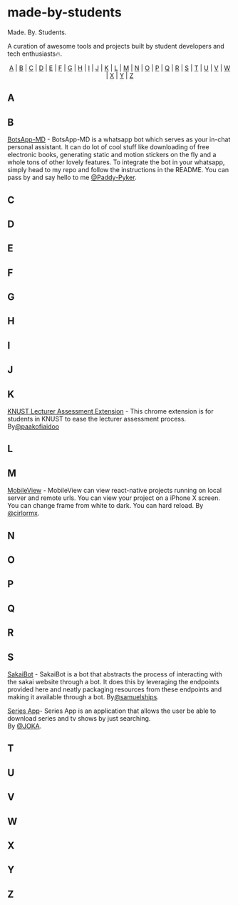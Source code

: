 # made-by-students
Made. By. Students.

A curation of awesome tools and projects built by student developers and tech enthusiasts🔥.

<p align="center">
  <a href="#A">A</a> | <a href="#B">B</a> | <a href="#C">C</a> | <a href="#D">D</a> | <a href="#E">E</a> | <a href="#F">F</a> | <a href="#G">G</a> | <a href="#H">H</a> | <a href="#I">I</a> | <a href="#J">J</a> | <a href="#K">K</a> | <a href="#L">L</a> | <a href="#M">M</a> | <a href="#N">N</a> | <a href="#O">O</a> | <a href="#P">P</a> | <a href="#Q">Q</a> | <a href="#R">R</a> | <a href="#S">S</a> | <a href="#T">T</a> | <a href="#U">U</a> | <a href="#V">V</a> | <a href="#W">W</a> | <a href="#X">X</a> | <a href="#Y">Y</a> | <a href="#Z">Z</a>
</p>

## <a name="A"> </a>A

## <a name="B"> </a>B

[BotsApp-MD](https://github.com/Paddy-Pyker/BotsApp-MD) - BotsApp-MD is a whatsapp bot which serves as your in-chat personal assistant. It can do lot of cool stuff like downloading of free electronic books, generating static and motion stickers on the fly and a whole tons of other lovely features.
To integrate the bot in your whatsapp, simply head to my repo and follow the instructions in the README. You can pass by and say hello to me [@Paddy-Pyker](https://api.whatsapp.com/send?phone=233593435964&text=Hi%20Peter%21%0AI%20followed%20your%20whatsapp%20link%20from%20github...made-by-students%E2%98%BA%EF%B8%8F%20%0AJust%20passing%20by%20to%20say%20hello%0AHope%20you%20good%3F).

## <a name="C"> </a>C

## <a name="D"> </a>D

## <a name="E"> </a>E

## <a name="F"> </a>F

## <a name="G"> </a>G

## <a name="H"> </a>H

## <a name="I"> </a>I

## <a name="J"> </a>J

## <a name="K"> </a>K
[KNUST Lecturer Assessment Extension](https://github.com/paakofiaidoo/lecturer-assessment-chrome-extension) - This chrome extension is for students in KNUST to ease the lecturer assessment process. By[@paakofiaidoo](https://twitter.com/PaaKofiaidoo)

## <a name="L"> </a>L

## <a name="M"> </a>M

[MobileView](https://github.com/champ3oy/MobileView) - MobileView can view react-native projects running on local server and remote urls. You can view your project on a iPhone X screen. You can change frame from white to dark. You can hard reload. By [@cirlormx](https://twitter.com/cirlormx). 

## <a name="N"> </a>N

## <a name="O"> </a>O

## <a name="P"> </a>P

## <a name="Q"> </a>Q

## <a name="R"> </a>R

## <a name="S"> </a>S

[SakaiBot](https://github.com/samuelships/sakaibot) - SakaiBot is a bot that abstracts the process of interacting with the sakai website through a bot. It does this by leveraging the endpoints provided here and neatly packaging resources from these endpoints and making it available through a bot. By[@samuelships](https://twitter.com/samuelships).    

[Series App](https://series-web.vercel.app)- Series App is an application that allows the user be able to download series and tv shows by just searching.   
By [@JOKA](https://github.com/JuniorJoka).

## <a name="T"> </a>T

## <a name="U"> </a>U

## <a name="V"> </a>V

## <a name="W"> </a>W

## <a name="X"> </a>X

## <a name="Y"> </a>Y

## <a name="Z"> </a>Z





